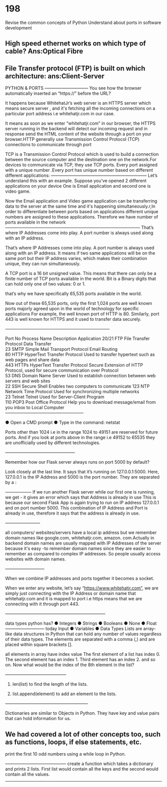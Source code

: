 # 198

Revise the common concepts of Python
Understand about ports in software development

High speed ethernet works on which type of cable?
Ans:Optical Fibre
----------------
File Transfer protocol (FTP) is built on which architecture:
ans:Client-Server
---------------
PYTHON & PORTS
——————————
You see how the browser automatically inserted an “https://” before the URL?

It happens because WhitehatJr’s web server is an HTTPS server which means secure server , and it's fetching all the incoming connections on a particular port address i.e whitehatjr.com in our case.

It means as soon as we enter “whitehatjr.com” in our browser, the HTTPS server running in the backend will detect our incoming request and in response send the HTML content of the website through a port on your browser.HTTP generally use Transmission Control Protocol (TCP) connections to communicate through port


TCP is a Transmission Control Protocol which is used to build a connection between the source computer and the destination one on the network.For devices to communicate via TCP, they use TCP ports. Every port assigned with a unique number .Every port has unique number based on different different applications:
——————————————————————
Let’s understand this with an example. Suppose you’ve opened 2 different applications on your device One is Email application and second one is video game.

Now the Email application and Video game application can be transferring data to the server at the same time and it's happening simultaneously.r,In order to differentiate between ports based on applications different unique numbers are assigned to these applications. Therefore we have number of ports available in the network
———————————————————————————————
That’s where IP Addresses come into play. A port number is always used along with an IP address.

That’s where IP Addresses come into play. A port number is always used along with an IP address.
It means if two same applications will be on the same port but their IP address varies, which makes their combination unique, they can run simultaneously.

A TCP port is a 16 bit unsigned value. This means that there can only be a finite number of TCP ports available in the world.
Bit is a Binary digits that can hold only one of two values: 0 or 1.

that’s why we have specifically 65,535 ports available in the world.


Now out of these 65,535 ports, only the first 1,024 ports are well known ports majorly agreed upon in the world of technology for specific applications For example, the well known port of HTTP is 80. Similarly, port 443 is well known for HTTPS and it used to transfer data securely.

————————————————————————

Port No Process Name Description Application
20/21 FTP File Transfer Protocol Data Transfer\
23 SMTP Simple Mail Transport Protocol Email Routing \
80 HTTP HyperText Transfer Protocol Used to transfer hypertext such as web pages and share data \
443 HTTPs HyperText Transfer Protocol Secure Extension of HTTP Protocol, used for secure communication over Protocol \
53 DNS Domain Name Server Used to establish connection between web servers and web sites \
22 SSH Secure Shell Enables two computers to communicate 123 NTP Network Time Protocol Used for synchronizing multiple networks \
23 Telnet Telnet Used for Server-Client Program \
110 POP3 Post Office Protocol Help you to download message/email from you inbox to Local Computer\
——————————————————

● Open a CMD prompt 
● Type in the command: netstat

Ports other than 1024 i.e in the range 1024 to 49151 are reserved for future ports. And if you look at ports above in the range i.e 49152 to 65535 they are unofficially used by different technologies.

————————————————

Remember how our Flask server always runs on port 5000 by default?

Look closely at the last line. It says that it’s running on 127.0.0.1:5000. Here, 127.0.0.1 is the IP Address and 5000 is the port number. They are separated by a :

——————
If we run another Flask server while our first one is running, we get -
it gives an error which says that Address is already in use This is because our second Flask App is again trying to run on IP address 127.0.0.1 and on port number 5000. This combination of IP Address and Port is already in use, therefore it says that the address is already in use.

————————

 all computers/ websites/servers have a local ip address but we remember domain names like google.com, whitehatjr.com, amazon. com.Actually in backend domain names are usually mapped with IP Addresses of the server because it's easy -to remember domain names since they are easier to remember as compared to complex IP addresses. So people usually access websites with domain names.

—————————

When we combine IP addresses and ports together it becomes a socket.


When we enter any website, let’s say “https://www.whitehatjr.com”, we are simply just connecting with the IP Address or domain name that whitehatjr.com and it is mapped to port i.e https means that we are connecting with it through port 443.

———————————————————————

data types python has?
● Integers ● Strings ● Booleans ● None ● Float
—————————
today  Input ● Variables ● Data Types
Lists are array-like data structures in Python that can hold any number of values regardless of their data types. The elements are separated with a comma (,) and are placed within square brackets [].

all elements in array have index value The first element of a list has index 0. The second element has an index 1. Third element has an index 2. and so on. Now what would be the index of the 8th element in the list?

——————————————

1. len(list) to find the length of the lists.

 2. list.append(element) to add an element to the lists.

———————————————————

Dictionaries are similar to Objects in Python. They have key and value pairs that can hold information for us.

We had covered a lot of other concepts too, such as functions, loops, if else statements, etc.
----------------------------
 print the first 10 odd numbers using a while loop in Python. 

——————————————
 create a function which takes a dictionary and prints 2 lists. First list would contain all the keys and the second would contain all the values.

---------------------------------------




